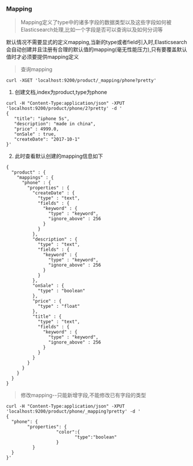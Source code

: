 ### Mapping

> Mapping定义了type中的诸多字段的数据类型以及这些字段如何被Elasticsearch处理,比如一个字段是否可以查询以及如何分词等

默认情况不需要显式的定义mapping,当新的type或者field引入时,Elasticsearch会自动创建并且注册有合理的默认值的mapping(毫无性能压力),只有要覆盖默认值时才必须要提供mapping定义

> 查询mapping
```
curl -XGET 'localhost:9200/product/_mapping/phone?pretty' 
```

1. 创建文档,index为product,type为phone
```
curl -H "Content-Type:application/json" -XPUT 'localhost:9200/product/phone/2?pretty' -d ' 
{
   "title": "iphone 5s", 
   "description": "made in china", 
   "price" : 4999.0,
   "onSale" : true, 
   "createDate": "2017-10-1"
}'
```
2. 此时查看默认创建的mapping信息如下
```
{
  "product" : {
    "mappings" : {
      "phone" : {
        "properties" : {
          "createDate" : {
            "type" : "text",
            "fields" : {
              "keyword" : {
                "type" : "keyword",
                "ignore_above" : 256
              }
            }
          },
          "description" : {
            "type" : "text",
            "fields" : {
              "keyword" : {
                "type" : "keyword",
                "ignore_above" : 256
              }
            }
          },
          "onSale" : {
            "type" : "boolean"
          },
          "price" : {
            "type" : "float"
          },
          "title" : {
            "type" : "text",
            "fields" : {
              "keyword" : {
                "type" : "keyword",
                "ignore_above" : 256
              }
            }
          }
        }
      }
    }
  }
}
```

> 修改mapping--只能新增字段,不能修改已有字段的类型
```
curl -H "Content-Type:application/json" -XPUT 'localhost:9200/product/phone/_mapping?pretty' -d ' 
{
  "phone": {
        "properties": {
                   "color":{
                          "type":"boolean"
                   }
          }
  }
}'
```
